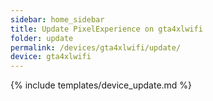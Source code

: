 ```yaml
---
sidebar: home_sidebar
title: Update PixelExperience on gta4xlwifi
folder: update
permalink: /devices/gta4xlwifi/update/
device: gta4xlwifi
---
```

{% include templates/device_update.md %}
